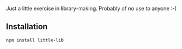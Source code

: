 
Just a little exercise in library-making. Probably of no use to anyone :-)  

## Installation

```bash
npm install little-lib
```

